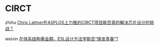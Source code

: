# CIRCT

zhihu [Chris Lattner在ASPLOS上力推的CIRCT项目能否真的解决芯片设计的挑战？](https://www.zhihu.com/question/461169562)



weixin [在体系结构黄金期，ESL设计方法学能否“焕发青春”?](https://mp.weixin.qq.com/s?__biz=MzI3MDQ2MjA3OA==&mid=2247484872&idx=1&sn=426f743ef62c99b5be840deca3278e1a&chksm=ead1f8d9dda671cf36f03d9029f4177c211e0fe7001ae131eb833339e69858da7049c5a9b24c&scene=21#wechat_redirect)
